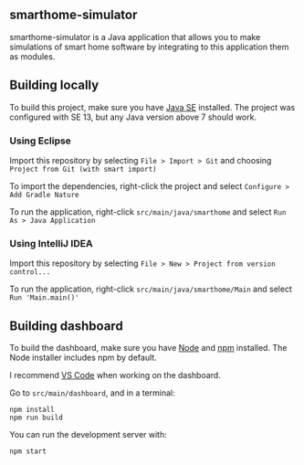 ## smarthome-simulator

smarthome-simulator is a Java application that allows you to make simulations of smart home software by integrating to this application them as modules.

## Building locally
To build this project, make sure you have [Java SE](https://www.oracle.com/java/technologies/javase-downloads.html) installed. The project was configured with SE 13, but any Java version above 7 should work.

### Using Eclipse
Import this repository by selecting ``File > Import > Git`` and choosing ``Project from Git (with smart import)``

To import the dependencies, right-click the project and select ``Configure > Add Gradle Nature``

To run the application, right-click ``src/main/java/smarthome`` and select ``Run As > Java Application``

### Using IntelliJ IDEA
Import this repository by selecting ``File > New > Project from version control...``

To run the application, right-click ``src/main/java/smarthome/Main`` and select ``Run 'Main.main()'``

## Building dashboard
To build the dashboard, make sure you have [Node](https://nodejs.org/en/) and [npm](https://www.npmjs.com/) installed. The Node installer includes npm by default.

I recommend [VS Code](https://code.visualstudio.com/) when working on the dashboard. 

Go to ``src/main/dashboard``, and in a terminal:

```
npm install
npm run build
```

You can run the development server with:

```
npm start
```
